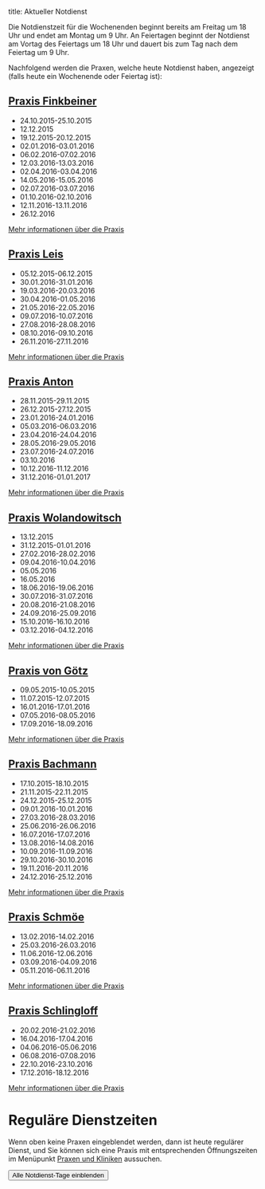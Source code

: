 title: Aktueller Notdienst

Die Notdienstzeit für die Wochenenden beginnt bereits am Freitag um 18 Uhr und endet am Montag um 9 Uhr.
An Feiertagen beginnt der Notdienst am Vortag des Feiertags um 18 Uhr und dauert bis zum Tag nach dem Feiertag um 9 Uhr.

Nachfolgend werden die Praxen, welche heute Notdienst haben, angezeigt (falls heute ein Wochenende oder Feiertag ist):

<!-- Anleitung: In Klammern nach der Praxis-Überschrift eine Komma-getrennte Liste der Daten oder Datumsbereiche.
Ein Datum wird in der Form TT.MM.JJJJ angegeben und ein Datumsberiehc als TT.MM.JJJJ-TT.MM.JJJJ
Automatisch wird der Notdienst einen Tag vorher und einen Tag nachher noch angezeigt. -->


[Praxis Finkbeiner](tieraerzte/finkbeiner.html)
-----------------------------------------------------------

- 24.10.2015-25.10.2015
- 12.12.2015
- 19.12.2015-20.12.2015
- 02.01.2016-03.01.2016
- 06.02.2016-07.02.2016
- 12.03.2016-13.03.2016
- 02.04.2016-03.04.2016
- 14.05.2016-15.05.2016
- 02.07.2016-03.07.2016
- 01.10.2016-02.10.2016
- 12.11.2016-13.11.2016
- 26.12.2016

[Mehr informationen über die Praxis](tieraerzte/finkbeiner.html)



[Praxis Leis](tieraerzte/leis.html)
-------------------------------------------------------------

- 05.12.2015-06.12.2015
- 30.01.2016-31.01.2016
- 19.03.2016-20.03.2016
- 30.04.2016-01.05.2016
- 21.05.2016-22.05.2016
- 09.07.2016-10.07.2016
- 27.08.2016-28.08.2016
- 08.10.2016-09.10.2016
- 26.11.2016-27.11.2016

[Mehr informationen über die Praxis](tieraerzte/leis.html)


[Praxis Anton](tieraerzte/anton.html)
-------------------------------------------------------------

- 28.11.2015-29.11.2015
- 26.12.2015-27.12.2015
- 23.01.2016-24.01.2016
- 05.03.2016-06.03.2016
- 23.04.2016-24.04.2016
- 28.05.2016-29.05.2016
- 23.07.2016-24.07.2016
- 03.10.2016
- 10.12.2016-11.12.2016
- 31.12.2016-01.01.2017

[Mehr informationen über die Praxis](tieraerzte/anton.html)


[Praxis Wolandowitsch](tieraerzte/wolandowitsch.html)
-------------------------------------------------------------


- 13.12.2015
- 31.12.2015-01.01.2016
- 27.02.2016-28.02.2016
- 09.04.2016-10.04.2016
- 05.05.2016
- 16.05.2016
- 18.06.2016-19.06.2016
- 30.07.2016-31.07.2016
- 20.08.2016-21.08.2016
- 24.09.2016-25.09.2016
- 15.10.2016-16.10.2016
- 03.12.2016-04.12.2016


[Mehr informationen über die Praxis](tieraerzte/wolandowitsch.html)


[Praxis von Götz](tieraerzte/von-goetz.html)
-------------------------------------------------------------

- 09.05.2015-10.05.2015
- 11.07.2015-12.07.2015
- 16.01.2016-17.01.2016
- 07.05.2016-08.05.2016
- 17.09.2016-18.09.2016

[Mehr informationen über die Praxis](tieraerzte/von-goetz.html)


[Praxis Bachmann](tieraerzte/bachmann.html)
-------------------------------------------------------------

- 17.10.2015-18.10.2015
- 21.11.2015-22.11.2015
- 24.12.2015-25.12.2015
- 09.01.2016-10.01.2016
- 27.03.2016-28.03.2016
- 25.06.2016-26.06.2016
- 16.07.2016-17.07.2016
- 13.08.2016-14.08.2016
- 10.09.2016-11.09.2016
- 29.10.2016-30.10.2016
- 19.11.2016-20.11.2016
- 24.12.2016-25.12.2016

[Mehr informationen über die Praxis](tieraerzte/bachmann.html)


[Praxis Schmöe](tieraerzte/schmoe.html)
-------------------------------------------------------------

- 13.02.2016-14.02.2016
- 25.03.2016-26.03.2016
- 11.06.2016-12.06.2016
- 03.09.2016-04.09.2016 
- 05.11.2016-06.11.2016

[Mehr informationen über die Praxis](tieraerzte/schmoe.html)


[Praxis Schlingloff](tieraerzte/schlingloff.html)
-------------------------------------------------------------

- 20.02.2016-21.02.2016
- 16.04.2016-17.04.2016
- 04.06.2016-05.06.2016
- 06.08.2016-07.08.2016
- 22.10.2016-23.10.2016
- 17.12.2016-18.12.2016

[Mehr informationen über die Praxis](tieraerzte/schlingloff.html)

Reguläre Dienstzeiten
===================================

Wenn oben keine Praxen eingeblendet werden, dann ist heute regulärer Dienst, und Sie können sich eine Praxis mit entsprechenden Öffnungszeiten im Menüpunkt [Praxen und Kliniken](tieraerzte.html) aussuchen.



<button id="toggle_notdienst" type="button" onclick="toggle_visibility();" class="btn btn-info btn-lg btn-block" data-toggle-text="Alle Notdienst-Tage ausblenden" autocomplete="off">Alle Notdienst-Tage einblenden</button>



<!--              ACHTUNG, AB HIER NICHT MODIFIZIEREN!

Es sei denn, Sie wissen was Sie tun :-)

Der nachfolgende JavaScript-Code wird nach dem Laden dieser Seite auf dem
Computer des Nutzers ausgeführt und zeigt den jeweils gültigen Notdienst an
und versteckt die restlichen Inhalte, wenn das Datum nicht passt.
Die Zeiträume werden in Klammern in den Überschriften der ersten beiden
Stufen angegeben (also z.B. `# Überschrift (23.04.2014, 01.05.2014)`).
Mehrere Datumsangaben werden durch Komma getrennt. Es ist auch möglich
Zeiträume anzugeben, wobei ein Bindestrich das Start- vom End-Datum
abgrenzt. Beispiel `# Überschrift (23.04.2014 - 25.04.2014)`.

(C) 2014, Samuel John (www.samueljohn.de)
Released under MIT license.
-->

<script src="moment.js"></script>
<script>

// Find html nodes on the same level after `elem`, up to but excluding the
// next element in the array `stop_tags`
function siblings_up_to (elem, stop_tags) {
    var content = [];
    do {
        content.push(elem);
        elem = elem.nextElementSibling;
    } while (elem && stop_tags.indexOf(elem.tagName) < 0);
    return content;
}

function parse_date (text) {
    return moment(text, ["DD.MM.YYYY", "DD. MMM YYYY"], "de");
}

// Return a list of pairs of moment.js objects `[ ...,[start, end],...]`
function extract_dates (text) {
    // list to hold the dates
    var dates = [];
    // regular expression to extract the text in the last pair of brackets
    var find_text_in_last_brackets_regex = /^(.*)$/gm;
    var text_in_last_brackets = find_text_in_last_brackets_regex.exec(text);
    // console.log("regex matching: ", text_in_last_brackets);
    if (text_in_last_brackets && text_in_last_brackets.length > 1) {
        // if match, split out possible multiple dates seperated by `,`
        var date_ranges = text_in_last_brackets[1].split(',');
        // console.log("date_ranges: ", date_ranges);
        date_ranges.forEach(
            function (one_date_range_text) {
                var from_to = one_date_range_text.split('-');
                // console.log("from,to (array of string): ", from_to);
                if (from_to.length > 2) {
                    console.warn("Warning: More than two '-' found in date range.");
                    return;
                }
                // try to parse start...
                var start = parse_date(from_to[0]);
                var end = start.clone();
                if (start.isValid) {
                    // console.log("...start is valid: ", from_to[0]);
                    end.add('d', 1);  // set end to +24h later than start
                }
                // Check if there is a stop-date
                if (from_to.length > 1) {
                    // console.log("Stop-date given: ", from_to[1]);
                    end = parse_date(from_to[1]);
                    end.add('d', 1);  // so that 01.02.2014 - 02.02.2014 includes 02.02
                }
                // console.log("Parsed date from ", start, " to (+ 1d) ", end);
                dates.push([start, end]);
            }
        )
    }
    return dates;
}

function now_in_date_ranges ( date_ranges, duration_before, duration_after ) {
    var i = 0;
    for (; i < date_ranges.length; i++) {
        var date = date_ranges[i];
        if (date.length <= 0) {
            console.error("Could not extract dates for " + heading);
            return;
        }
        var start = date[0];
        var end = date[1];
        var now = moment();
        // console.log("start " + start._d);
        // console.log("now " + now._d);
        // console.log("end " + end._d);
        if (now >= start.subtract(duration_before) && now <= end.add(duration_after)) {
            console.log("☑ " + now.format('DD.MM.YYYY') + " is in date range: "
                        + date[0].subtract(duration_before).format('DD.MM.YYYY')
                        + " - "
                        + date[1].add(duration_after).format('DD.MM.YYYY'));
            return true; // don't hide this, let it stay visible
        } else {
            console.log("☐ " + now.format('DD.MM.YYYY'), " is NOT in date range: "
                        + date[0].subtract(duration_before).format('DD.MM.YYYY')
                        + " - "
                        + date[1].add(duration_after).format('DD.MM.YYYY'));
        }
    }
    return false;
}

// Search for h2 headings and hide them (with all the siblings) unless the
// current date (now) is in any of the given ranges (in brackest after the heading) or
// `before_now` long earlier than `now`.
function seek_and_hide () {
    // Not only show at beginning of first day but this long before already
    var duration_before = moment.duration(1, 'days');
    var duration_after  = moment.duration(1, 'days');
    var h2_headings = document.getElementById("content").getElementsByTagName("H2");
    console.log("seek and hide...");
    console.log("found " + h2_headings.length + " h2 headings.");
    var i = 0;
    for (; i < h2_headings.length; i++) {
        console.log("----------------- ", i );
        var heading = h2_headings[i];
        console.log("Processing " + heading.textContent);
        var follow = heading.nextElementSibling;
        var date_ranges_txt = "";
        if (follow && follow.tagName == "UL") {
            console.log("UL list after heading.");
            var lis = follow.children;
            var j = 0;
            for (; j < lis.length; j++) {
                date_ranges_txt += lis[j].textContent + ", ";
                if (! now_in_date_ranges(extract_dates(lis[j].textContent), duration_before, duration_after)) {
                    // hide
                    lis[j].display_orig = lis[j].style.display;
                    lis[j].style.display = "none";
                    lis[j].classList.add("hidden_notdienst");
                } else {
                    // show this h2
                    console.log("match found!");
                }
            }
            if( ! now_in_date_ranges(extract_dates(date_ranges_txt), duration_before, duration_after)) {
                siblings_up_to(heading, ["H2", "H1"]).forEach( function (el) {
                    el.display_orig = el.style.display;
                    el.style.display = "none";
                    el.classList.add("hidden_notdienst");
                });
                heading.classList.add("seek_and_hide");
            }
        }
        console.log("done. ", i);
    }
}

function toggle_visibility() {
    console.log("toggle_visibility");
    var hidden_elements = document.getElementsByClassName("hidden_notdienst");
    console.log(hidden_elements.length + " hidden elements...");
    var i = 0;
    for (; i < hidden_elements.length; i++) {
        console.log(hidden_elements[i] + " style = " + hidden_elements[i].style.display)
        if (hidden_elements[i].style.display == "none") {
            console.log(hidden_elements[i].display_orig);
            hidden_elements[i].style.display = hidden_elements[i].display_orig;
        } else {
            hidden_elements[i].style.display = "none";
        }
    }
}

// run this shit
seek_and_hide();
</script>
